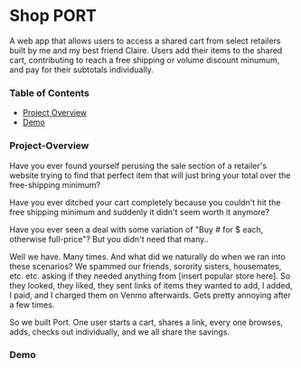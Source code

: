 # Shop PORT

A web app that allows users to access a shared cart from select retailers built by me and my best friend Claire.
Users add their items to the shared cart, contributing to reach a free shipping or volume discount minumum, and pay for their subtotals individually.

### Table of Contents
* [Project Overview](#project-overview)
* [Demo](#demo)

### Project-Overview

Have you ever found yourself perusing the sale section of a retailer's website trying to find that perfect item that will just bring your total over the free-shipping minimum?

Have you ever ditched your cart completely because you couldn't hit the free shipping minimum and suddenly it didn't seem worth it anymore?

Have you ever seen a deal with some variation of "Buy # for $ each, otherwise full-price"? But you didn't need that many..

Well we have. Many times. And what did we naturally do when we ran into these scenarios? We spammed our friends, sorority sisters, housemates, etc. etc. asking if they needed anything from [insert popular store here]. So they looked, they liked, they sent links of items they wanted to add, I added, I paid, and I charged them on Venmo afterwards. Gets pretty annoying after a few times. 

So we built Port. One user starts a cart, shares a link, every one browses, adds, checks out individually, and we all share the savings.

### Demo
